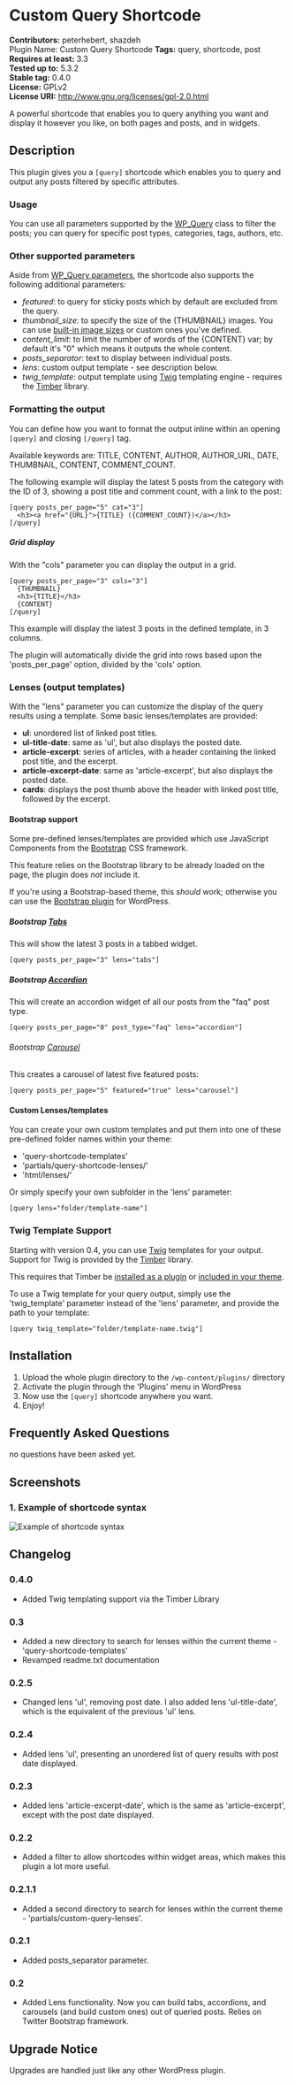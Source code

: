 # Custom Query Shortcode
**Contributors:** peterhebert, shazdeh  
Plugin Name: Custom Query Shortcode
**Tags:** query, shortcode, post  
**Requires at least:** 3.3  
**Tested up to:** 5.3.2  
**Stable tag:** 0.4.0  
**License:** GPLv2  
**License URI:** http://www.gnu.org/licenses/gpl-2.0.html  

A powerful shortcode that enables you to query anything you want and display it however you like, on both pages and posts, and in widgets.


## Description

This plugin gives you a `[query]` shortcode which enables you to query and output any posts filtered by specific attributes.


### Usage

You can use all parameters supported by the [WP_Query](http://codex.wordpress.org/Class_Reference/WP_Query) class to filter the posts; you can query for specific post types, categories, tags, authors, etc.


### Other supported parameters

Aside from [WP_Query parameters](https://codex.wordpress.org/Class_Reference/WP_Query#Parameters), the shortcode also supports the following additional parameters:

* *featured*: to query for sticky posts which by default are excluded from the query.
* *thumbnail_size*: to specify the size of the {THUMBNAIL} images. You can use <a href="http://codex.wordpress.org/Function_Reference/add_image_size#Reserved_Image_Size_Names">built-in image sizes</a> or custom ones you've defined.
* *content_limit*: to limit the number of words of the {CONTENT} var; by default it's "0" which means it outputs the whole content.
* *posts_separator*: text to display between individual posts.
* *lens*: custom output template - see description below.
* *twig_template*: output template using [Twig](https://twig.sensiolabs.org/) templating engine - requires the [Timber](https://github.com/timber/timber) library.


### Formatting the output
You can define how you want to format the output inline within an opening `[query]` and closing `[/query]` tag.

Available keywords are: TITLE, CONTENT, AUTHOR, AUTHOR_URL, DATE, THUMBNAIL, CONTENT, COMMENT_COUNT.

The following example will display the latest 5 posts from the category with the ID of 3, showing a post title and comment count, with a link to the post:

```
[query posts_per_page="5" cat="3"]
  <h3><a href="{URL}">{TITLE} ({COMMENT_COUNT})</a></h3>
[/query]
```

##### Grid display

With the "cols" parameter you can display the output in a grid.

```
[query posts_per_page="3" cols="3"]
  {THUMBNAIL}
  <h3>{TITLE}</h3>
  {CONTENT}
[/query]
```
This example will display the latest 3 posts in the defined template, in 3 columns.

The plugin will automatically divide the grid into rows based upon the 'posts_per_page' option, divided by the 'cols' option.

### Lenses (output templates)
With the "lens" parameter you can customize the display of the query results using a template. Some basic lenses/templates are provided:

* **ul**: unordered list of linked post titles.
* **ul-title-date**: same as 'ul', but also displays the posted date.
* **article-excerpt**: series of articles, with a header containing the linked post title, and the excerpt.
* **article-excerpt-date**: same as 'article-excerpt', but also displays the posted date.
* **cards**: displays the post thumb above the header with linked post title, followed by the excerpt.

#### Bootstrap support

Some pre-defined lenses/templates are provided which use JavaScript Components from the [Bootstrap](http://getbootstrap.com/) CSS framework.

This feature relies on the Bootstrap library to be already loaded on the page, the plugin does *not* include it.

If you're using a Bootstrap-based theme, this *should* work; otherwise you can use the [Bootstrap plugin](http://wordpress.org/extend/plugins/bootstrap/) for WordPress.

##### Bootstrap [Tabs](http://getbootstrap.com/javascript/#tabs)

This will show the latest 3 posts in a tabbed widget.

```
[query posts_per_page="3" lens="tabs"]
```


##### Bootstrap [Accordion](http://getbootstrap.com/javascript/#collapse-example-accordion)

This will create an accordion widget of all our posts from the "faq" post type.

```
[query posts_per_page="0" post_type="faq" lens="accordion"]
```

###### Bootstrap [Carousel](http://getbootstrap.com/javascript/#carousel)

This creates a carousel of latest five featured posts:

```
[query posts_per_page="5" featured="true" lens="carousel"]
```

#### Custom Lenses/templates

You can create your own custom templates and put them into one of these pre-defined folder names within your theme:

* 'query-shortcode-templates'
* 'partials/query-shortcode-lenses/'
* 'html/lenses/'

Or simply specify your own subfolder in the 'lens' parameter:

```
[query lens="folder/template-name"]
```

### Twig Template Support
Starting with version 0.4, you can use [Twig](https://twig.sensiolabs.org/) templates for your output. Support for Twig is provided by the [Timber](https://github.com/timber/timber) library.

This requires that Timber be [installed as a plugin](https://en-ca.wordpress.org/plugins/timber-library/) or [included in your theme](http://timber.github.io/timber/#getting-started).

To use a Twig template for your query output, simply use the 'twig_template' parameter instead of the 'lens' parameter, and provide the path to your template:

```
[query twig_template="folder/template-name.twig"]
```

## Installation

1. Upload the whole plugin directory to the `/wp-content/plugins/` directory
2. Activate the plugin through the 'Plugins' menu in WordPress
3. Now use the `[query]` shortcode anywhere you want.
4. Enjoy!


## Frequently Asked Questions

no questions have been asked yet.


## Screenshots

### 1. Example of shortcode syntax
![Example of shortcode syntax](https://ps.w.org/custom-query-shortcode/assets/screenshot-1.png)

## Changelog

### 0.4.0
* Added Twig templating support via the Timber Library

### 0.3
* Added a new directory to search for lenses within the current theme - 'query-shortcode-templates'
* Revamped readme.txt documentation

### 0.2.5
* Changed lens 'ul', removing post date. I also added lens 'ul-title-date', which is the equivalent of the previous 'ul' lens.

### 0.2.4
* Added lens 'ul', presenting an unordered list of query results with post date displayed.

### 0.2.3
* Added lens 'article-excerpt-date', which is the same as 'article-excerpt', except with the post date displayed.

### 0.2.2
* Added a filter to allow shortcodes within widget areas, which makes this plugin a lot more useful.

### 0.2.1.1
* Added a second directory to search for lenses within the current theme - 'partials/custom-query-lenses'.

### 0.2.1
* Added posts_separator parameter.

### 0.2
* Added Lens functionality. Now you can build tabs, accordions, and carousels (and build custom ones) out of queried posts. Relies on Twitter Bootstrap framework.

## Upgrade Notice
Upgrades are handled just like any other WordPress plugin.
